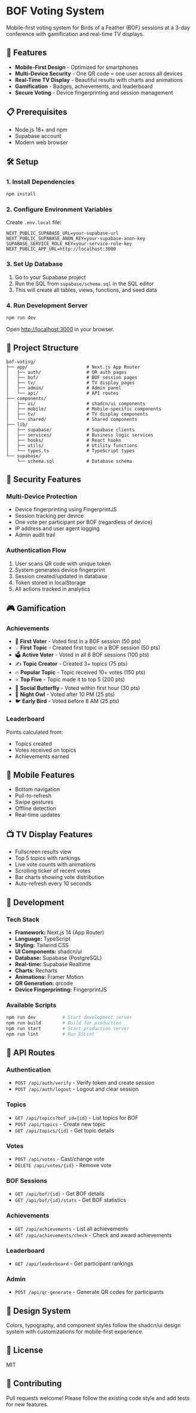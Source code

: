 # BOF Voting System

Mobile-first voting system for Birds of a Feather (BOF) sessions at a 3-day conference with gamification and real-time TV displays.

## 🚀 Features

- **Mobile-First Design** - Optimized for smartphones
- **Multi-Device Security** - One QR code = one user across all devices
- **Real-Time TV Display** - Beautiful results with charts and animations
- **Gamification** - Badges, achievements, and leaderboard
- **Secure Voting** - Device fingerprinting and session management

## 📋 Prerequisites

- Node.js 18+ and npm
- Supabase account
- Modern web browser

## 🛠️ Setup

### 1. Install Dependencies

```bash
npm install
```

### 2. Configure Environment Variables

Create `.env.local` file:

```env
NEXT_PUBLIC_SUPABASE_URL=your-supabase-url
NEXT_PUBLIC_SUPABASE_ANON_KEY=your-supabase-anon-key
SUPABASE_SERVICE_ROLE_KEY=your-service-role-key
NEXT_PUBLIC_APP_URL=http://localhost:3000
```

### 3. Set Up Database

1. Go to your Supabase project
2. Run the SQL from `supabase/schema.sql` in the SQL editor
3. This will create all tables, views, functions, and seed data

### 4. Run Development Server

```bash
npm run dev
```

Open [http://localhost:3000](http://localhost:3000) in your browser.

## 📁 Project Structure

```
bof-voting/
├── app/                      # Next.js App Router
│   ├── auth/                 # QR auth pages
│   ├── bof/                  # BOF session pages
│   ├── tv/                   # TV display pages
│   ├── admin/                # Admin panel
│   └── api/                  # API routes
├── components/
│   ├── ui/                   # shadcn/ui components
│   ├── mobile/               # Mobile-specific components
│   ├── tv/                   # TV display components
│   └── shared/               # Shared components
├── lib/
│   ├── supabase/             # Supabase clients
│   ├── services/             # Business logic services
│   ├── hooks/                # React hooks
│   ├── utils/                # Utility functions
│   └── types.ts              # TypeScript types
└── supabase/
    └── schema.sql            # Database schema
```

## 🔐 Security Features

### Multi-Device Protection

- Device fingerprinting using FingerprintJS
- Session tracking per device
- One vote per participant per BOF (regardless of device)
- IP address and user agent logging
- Admin audit trail

### Authentication Flow

1. User scans QR code with unique token
2. System generates device fingerprint
3. Session created/updated in database
4. Token stored in localStorage
5. All actions tracked in analytics

## 🎮 Gamification

### Achievements

- 🚀 **First Voter** - Voted first in a BOF session (50 pts)
- 💡 **First Topic** - Created first topic in a BOF session (50 pts)
- 🗳️ **Active Voter** - Voted in all 6 BOF sessions (100 pts)
- ✍️ **Topic Creator** - Created 3+ topics (75 pts)
- 🔥 **Popular Topic** - Topic received 10+ votes (150 pts)
- ⭐ **Top Five** - Topic made it to top 5 (200 pts)
- 🦋 **Social Butterfly** - Voted within first hour (30 pts)
- 🦉 **Night Owl** - Voted after 10 PM (25 pts)
- 🐦 **Early Bird** - Voted before 8 AM (25 pts)

### Leaderboard

Points calculated from:

- Topics created
- Votes received on topics
- Achievements earned

## 📱 Mobile Features

- Bottom navigation
- Pull-to-refresh
- Swipe gestures
- Offline detection
- Real-time updates

## 📺 TV Display Features

- Fullscreen results view
- Top 5 topics with rankings
- Live vote counts with animations
- Scrolling ticker of recent votes
- Bar charts showing vote distribution
- Auto-refresh every 10 seconds

## 🔧 Development

### Tech Stack

- **Framework:** Next.js 14 (App Router)
- **Language:** TypeScript
- **Styling:** Tailwind CSS
- **UI Components:** shadcn/ui
- **Database:** Supabase (PostgreSQL)
- **Real-time:** Supabase Realtime
- **Charts:** Recharts
- **Animations:** Framer Motion
- **QR Generation:** qrcode
- **Device Fingerprinting:** FingerprintJS

### Available Scripts

```bash
npm run dev          # Start development server
npm run build        # Build for production
npm run start        # Start production server
npm run lint         # Run ESLint
```

## 📖 API Routes

### Authentication

- `POST /api/auth/verify` - Verify token and create session
- `POST /api/auth/logout` - Logout and clear session

### Topics

- `GET /api/topics?bof_id={id}` - List topics for BOF
- `POST /api/topics` - Create new topic
- `GET /api/topics/{id}` - Get topic details

### Votes

- `POST /api/votes` - Cast/change vote
- `DELETE /api/votes/{id}` - Remove vote

### BOF Sessions

- `GET /api/bof/{id}` - Get BOF details
- `GET /api/bof/{id}/stats` - Get BOF statistics

### Achievements

- `GET /api/achievements` - List all achievements
- `GET /api/achievements/check` - Check and award achievements

### Leaderboard

- `GET /api/leaderboard` - Get participant rankings

### Admin

- `POST /api/qr-generate` - Generate QR codes for participants

## 🎨 Design System

Colors, typography, and component styles follow the shadcn/ui design system with customizations for mobile-first experience.

## 📄 License

MIT

## 👥 Contributing

Pull requests welcome! Please follow the existing code style and add tests for new features.
